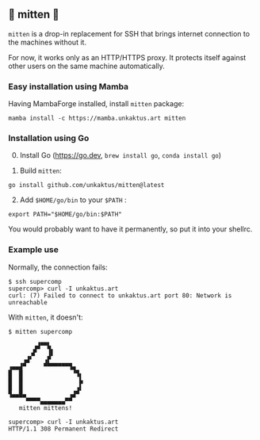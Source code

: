 ## 🧤 mitten 🧤

`mitten` is a drop-in replacement for SSH that brings internet connection
to the machines without it.

For now, it works only as an HTTP/HTTPS proxy. It protects itself against other
users on the same machine automatically.

### Easy installation using Mamba

Having MambaForge installed, install `mitten` package:
```shell
mamba install -c https://mamba.unkaktus.art mitten
```

### Installation using Go

0. Install Go (https://go.dev, `brew install go`, `conda install go`)

1. Build `mitten`:
```shell
go install github.com/unkaktus/mitten@latest
```
2. Add `$HOME/go/bin` to your `$PATH` :
```shell
export PATH="$HOME/go/bin:$PATH"
```
You would probably want to have it permanently, so put it into your shellrc.

### Example use
Normally, the connection fails:
```
$ ssh supercomp
supercomp> curl -I unkaktus.art
curl: (7) Failed to connect to unkaktus.art port 80: Network is unreachable
```

With `mitten`, it doesn't:

```
$ mitten supercomp

       ▗▟▀▀▙
      ▗▛   ▐▌
    ▗▟▘   ▗▛
▗▄▄▟▀     ▀▀▀▀▀▀▀▜▄
█  █              ▝▜▖
█  █                ▙
█  █               ▗▌
▜▄▄█▄            ▗▟▀
     ▀▀▀▀▄▄▄▄▄▄▄▀▀
   mitten mittens!

supercomp> curl -I unkaktus.art
HTTP/1.1 308 Permanent Redirect
```
